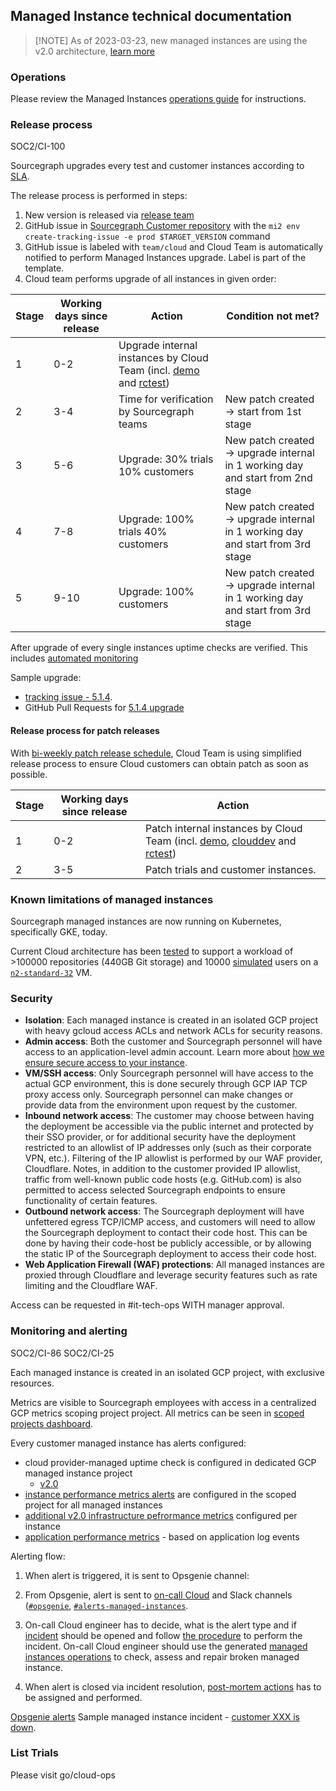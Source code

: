 ## Managed Instance technical documentation

> [!NOTE] As of 2023-03-23, new managed instances are using the v2.0 architecture, [learn more](./v2.0/index.md)

### Operations

Please review the Managed Instances [operations guide](./v2.0/index.md) for instructions.

### Release process

<span class="badge badge-note">SOC2/CI-100</span>

Sourcegraph upgrades every test and customer instances according to [SLA](#slas-for-managed-instances).

The release process is performed in steps:

1. New version is released via [release team](../../engineering/teams/release.md)
2. GitHub issue in [Sourcegraph Customer repository](https://github.com/sourcegraph/customer) with the `mi2 env create-tracking-issue -e prod $TARGET_VERSION` command
3. GitHub issue is labeled with `team/cloud` and Cloud Team is automatically notified to perform Managed Instances upgrade. Label is part of the template.
4. Cloud team performs upgrade of all instances in given order:

| Stage | Working days since release | Action                                                                                                                               | Condition not met?                                                              |
| ----- | -------------------------- | ------------------------------------------------------------------------------------------------------------------------------------ | ------------------------------------------------------------------------------- |
| 1     | 0-2                        | Upgrade internal instances by Cloud Team (incl. [demo](https://demo.sourcegraph.com/) and [rctest](https://rctest.sourcegraph.com/)) |
| 2     | 3-4                        | Time for verification by Sourcegraph teams                                                                                           | New patch created -> start from 1st stage                                       |
| 3     | 5-6                        | Upgrade: 30% trials 10% customers                                                                                                    | New patch created -> upgrade internal in 1 working day and start from 2nd stage |
| 4     | 7-8                        | Upgrade: 100% trials 40% customers                                                                                                   | New patch created -> upgrade internal in 1 working day and start from 3rd stage |
| 5     | 9-10                       | Upgrade: 100% customers                                                                                                              | New patch created -> upgrade internal in 1 working day and start from 3rd stage |

After upgrade of every single instances uptime checks are verified. This includes [automated monitoring](#monitoring-and-alerting)

Sample upgrade:

- [tracking issue - 5.1.4](https://github.com/sourcegraph/customer/issues/2251).
- GitHub Pull Requests for [5.1.4 upgrade](https://github.com/sourcegraph/cloud/pulls?q=is%3Apr+is%3Aclosed+label%3Ami-upgrade+5.1.4)

#### Release process for patch releases

With [bi-weekly patch release schedule](../../engineering/dev/process/releases/index.md#patch-schedule), Cloud Team is using simplified release process to ensure Cloud customers can obtain patch as soon as possible.

| Stage | Working days since release | Action                                                                                                                                                                            |
| ----- | -------------------------- | --------------------------------------------------------------------------------------------------------------------------------------------------------------------------------- |
| 1     | 0-2                        | Patch internal instances by Cloud Team (incl. [demo](https://demo.sourcegraph.com/), [clouddev](https://clouddev.sourcegraph.com/) and [rctest](https://rctest.sourcegraph.com/)) |
| 2     | 3-5                        | Patch trials and customer instances.                                                                                                                                              |

### Known limitations of managed instances

Sourcegraph managed instances are now running on Kubernetes, specifically GKE, today.

Current Cloud architecture has been [tested](./scalability_testing.md) to support a workload of >100000 repositories (440GB Git storage) and 10000 [simulated](https://github.com/sourcegraph/k6) users on a [`n2-standard-32`](https://cloud.google.com/compute/docs/general-purpose-machines#n2-standard) VM.

### Security

- **Isolation**: Each managed instance is created in an isolated GCP project with heavy gcloud access ACLs and network ACLs for security reasons.
- **Admin access**: Both the customer and Sourcegraph personnel will have access to an application-level admin account. Learn more about [how we ensure secure access to your instance](./oidc_site_admin.md).
- **VM/SSH access**: Only Sourcegraph personnel will have access to the actual GCP environment, this is done securely through GCP IAP TCP proxy access only. Sourcegraph personnel can make changes or provide data from the environment upon request by the customer.
- **Inbound network access**: The customer may choose between having the deployment be accessible via the public internet and protected by their SSO provider, or for additional security have the deployment restricted to an allowlist of IP addresses only (such as their corporate VPN, etc.). Filtering of the IP allowlist is performed by our WAF provider, Cloudflare. Notes, in addition to the customer provided IP allowlist, traffic from well-known public code hosts (e.g. GitHub.com) is also permitted to access selected Sourcegraph endpoints to ensure functionality of certain features.
- **Outbound network access**: The Sourcegraph deployment will have unfettered egress TCP/ICMP access, and customers will need to allow the
  Sourcegraph deployment to contact their code host. This can be done by having their code-host be publicly accessible, or by allowing the static IP of the Sourcegraph deployment to access their code host.
- **Web Application Firewall (WAF) protections**: All managed instances are proxied through Cloudflare and leverage security features such as rate limiting and the Cloudflare WAF.

Access can be requested in #it-tech-ops WITH manager approval.

### Monitoring and alerting

<span class="badge badge-note">SOC2/CI-86</span>
<span class="badge badge-note">SOC2/CI-25</span>

Each managed instance is created in an isolated GCP project, with exclusive resources.

Metrics are visible to Sourcegraph employees with access in a centralized GCP metrics scoping project project. All metrics can be seen in [scoped projects dashboard](https://console.cloud.google.com/monitoring/dashboards/builder/5b5a0be8-d90b-42d8-9271-46366d8af285?project=sourcegraph-managed-monitoring).

Every customer managed instance has alerts configured:

- cloud provider-managed uptime check is configured in dedicated GCP managed instance project
  - [v2.0](https://github.com/sourcegraph/controller/blob/0091a3b6fdad81297580499f26764befb7b72d21/internal/resource/monitoring/monitoring.go#L76-L114)
- [instance performance metrics alerts](https://sourcegraph.sourcegraph.com/github.com/sourcegraph/controller/-/blob/internal/resource/monitoring/monitoring.go?L727) are configured in the scoped project for all managed instances
- [additional v2.0 infrastructure pefrormance metrics](https://sourcegraph.sourcegraph.com/github.com/sourcegraph/controller/-/blob/internal/resource/monitoring/monitoring.go?L218) configured per instance
- [application performance metrics](https://sourcegraph.sourcegraph.com/github.com/sourcegraph/controller/-/blob/internal/resource/monitoring/monitoring.go?L513) - based on application log events

Alerting flow:

1. When alert is triggered, it is sent to Opsgenie channel:

2. From Opsgenie, alert is sent to [on-call Cloud](../index.md#on-call) and Slack channels ([`#opsgenie`](https://sourcegraph.slack.com/archives/C0J618TTM), [`#alerts-managed-instances`](https://sourcegraph.slack.com/archives/C017SLJGA2Z).

3. On-call Cloud engineer has to decide, what is the alert type and if [incident](../../engineering/dev/process/incidents/index.md) should be opened and follow [the procedure](../../engineering/dev/process/incidents/#process) to perform the incident. On-call Cloud engineer should use the generated [managed instances operations](./v2.0/index.md#how-to-work-with-cloud-instances) to check, assess and repair broken managed instance.

4. When alert is closed via incident resolution, [post-mortem actions](../../engineering/dev/process/incidents/#post-mortem) has to be assigned and performed.

[Opsgenie alerts](https://sourcegraph.app.opsgenie.com/alert)
Sample managed instance incident - [customer XXX is down](https://app.incident.io/incidents/102).

### List Trials

Please visit go/cloud-ops
